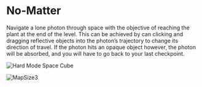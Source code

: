 # No-Matter

Navigate a lone photon through space with the objective of reaching the plant at the end of the level.
This can be achieved by can clicking and dragging reflective objects into the photon’s trajectory to change its direction of travel.
If the photon hits an opaque object however, the photon will be absorbed, and you will have to go back to your last checkpoint.

![Hard Mode Space Cube](https://github.com/LukeBaughan/No-Matter/assets/43883865/0c678489-e9da-4625-81ce-fd65c15789b5)

![MapSize3](https://github.com/LukeBaughan/No-Matter/assets/43883865/a3473667-2f36-4fb1-9635-2b891734fabb)
